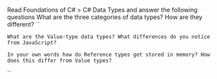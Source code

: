 Read Foundations of C# > C# Data Types and answer the following questions
What are the three categories of data types? How are they different?
``

``
What are the Value-type data types? What differences do you notice from JavaScript?
``

``
In your own words how do Reference types get stored in memory? How does this differ from Value types?
``

``